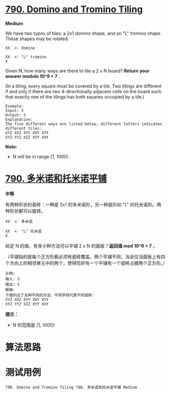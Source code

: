 # [790. Domino and Tromino Tiling][enTitle]

**Medium**

We have two types of tiles: a 2x1 domino shape, and an "L" tromino shape. These shapes may be rotated.

```
XX  <- domino

XX  <- "L" tromino
X

```

Given N, how many ways are there to tile a 2 x N board? **Return your answer modulo 10^9 + 7** .

(In a tiling, every square must be covered by a tile. Two tilings are different if and only if there are two 4-directionally adjacent cells on the board such that exactly one of the tilings has both squares occupied by a tile.)

```
Example:
Input: 3
Output: 5
Explanation: 
The five different ways are listed below, different letters indicates different tiles:
XYZ XXZ XYY XXY XYY
XYZ YYZ XZZ XYY XXY
```

**Note:** 

- N will be in range  *[1, 1000]* .




# [790. 多米诺和托米诺平铺][cnTitle]

**中等**

有两种形状的瓷砖：一种是 2x1 的多米诺形，另一种是形如 "L" 的托米诺形。两种形状都可以旋转。

```
XX  <- 多米诺

XX  <- "L" 托米诺
X

```

给定 N 的值，有多少种方法可以平铺 2 x N 的面板？**返回值 mod 10^9 + 7** 。

（平铺指的是每个正方形都必须有瓷砖覆盖。两个平铺不同，当且仅当面板上有四个方向上的相邻单元中的两个，使得恰好有一个平铺有一个瓷砖占据两个正方形。）

```
示例:
输入: 3
输出: 5
解释: 
下面列出了五种不同的方法，不同字母代表不同瓷砖：
XYZ XXZ XYY XXY XYY
XYZ YYZ XZZ XYY XXY
```

**提示：** 

- N 的范围是  *[1, 1000]* 






# 算法思路

# 测试用例
```
790. Domino and Tromino Tiling 790. 多米诺和托米诺平铺 Medium
```

[enTitle]: https://leetcode.com/problems/domino-and-tromino-tiling/
[cnTitle]: https://leetcode-cn.com/problems/domino-and-tromino-tiling/
